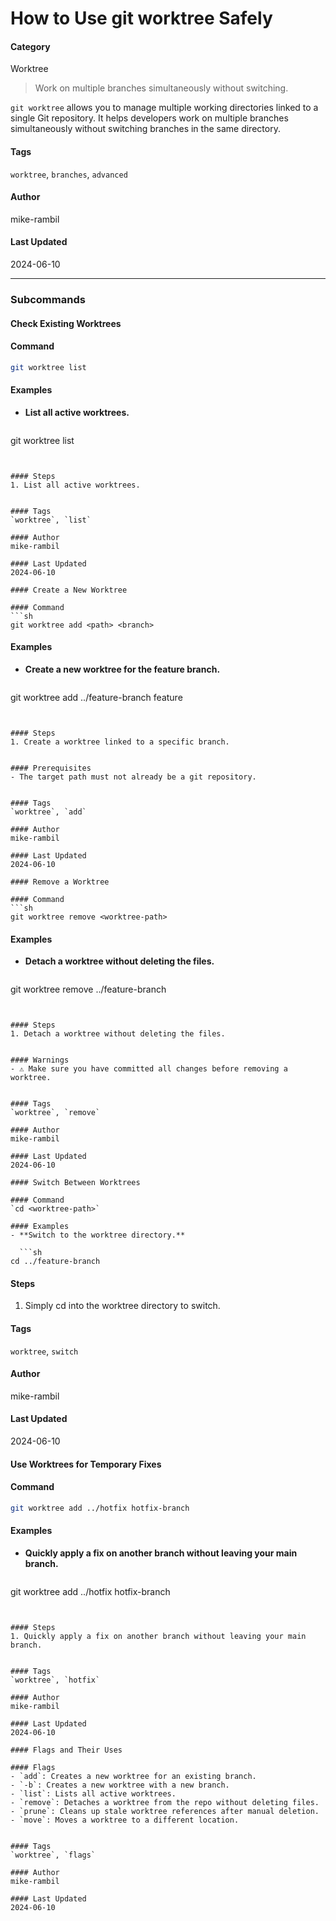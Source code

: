 # How to Use git worktree Safely


#### Category
Worktree
> Work on multiple branches simultaneously without switching.

`git worktree` allows you to manage multiple working directories linked to a single Git repository. It helps developers work on multiple branches simultaneously without switching branches in the same directory.


#### Tags
`worktree`, `branches`, `advanced`

#### Author
mike-rambil

#### Last Updated
2024-06-10

---

### Subcommands
#### Check Existing Worktrees

#### Command
```sh
git worktree list
```

#### Examples
- **List all active worktrees.**

  ```sh
git worktree list
```


#### Steps
1. List all active worktrees.


#### Tags
`worktree`, `list`

#### Author
mike-rambil

#### Last Updated
2024-06-10

#### Create a New Worktree

#### Command
```sh
git worktree add <path> <branch>
```

#### Examples
- **Create a new worktree for the feature branch.**

  ```sh
git worktree add ../feature-branch feature
```


#### Steps
1. Create a worktree linked to a specific branch.


#### Prerequisites
- The target path must not already be a git repository.


#### Tags
`worktree`, `add`

#### Author
mike-rambil

#### Last Updated
2024-06-10

#### Remove a Worktree

#### Command
```sh
git worktree remove <worktree-path>
```

#### Examples
- **Detach a worktree without deleting the files.**

  ```sh
git worktree remove ../feature-branch
```


#### Steps
1. Detach a worktree without deleting the files.


#### Warnings
- ⚠️ Make sure you have committed all changes before removing a worktree.


#### Tags
`worktree`, `remove`

#### Author
mike-rambil

#### Last Updated
2024-06-10

#### Switch Between Worktrees

#### Command
`cd <worktree-path>`

#### Examples
- **Switch to the worktree directory.**

  ```sh
cd ../feature-branch
```


#### Steps
1. Simply cd into the worktree directory to switch.


#### Tags
`worktree`, `switch`

#### Author
mike-rambil

#### Last Updated
2024-06-10

#### Use Worktrees for Temporary Fixes

#### Command
```sh
git worktree add ../hotfix hotfix-branch
```

#### Examples
- **Quickly apply a fix on another branch without leaving your main branch.**

  ```sh
git worktree add ../hotfix hotfix-branch
```


#### Steps
1. Quickly apply a fix on another branch without leaving your main branch.


#### Tags
`worktree`, `hotfix`

#### Author
mike-rambil

#### Last Updated
2024-06-10

#### Flags and Their Uses

#### Flags
- `add`: Creates a new worktree for an existing branch.
- `-b`: Creates a new worktree with a new branch.
- `list`: Lists all active worktrees.
- `remove`: Detaches a worktree from the repo without deleting files.
- `prune`: Cleans up stale worktree references after manual deletion.
- `move`: Moves a worktree to a different location.


#### Tags
`worktree`, `flags`

#### Author
mike-rambil

#### Last Updated
2024-06-10

